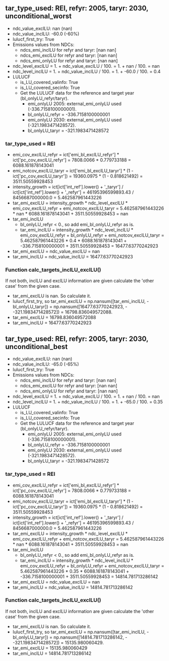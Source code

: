 

## tar_type_used: REI, refyr: 2005, taryr: 2030, unconditional_worst
- ndc_value_exclLU: nan (nan)
- ndc_value_inclLU: -60.0 (-60%)
- lulucf_first_try: True
- Emissions values from NDCs:
  - ndcs_emi_inclLU for refyr and taryr: [nan nan]
  - ndcs_emi_exclLU for refyr and taryr: [nan nan]
  - ndcs_emi_onlyLU for refyr and taryr: [nan nan]
- ndc_level_exclLU = 1. + ndc_value_exclLU / 100. = 1. + nan / 100. = nan
- ndc_level_inclLU = 1. + ndc_value_inclLU / 100. = 1. + -60.0 / 100. = 0.4
- LULUCF
  - is_LU_covered_valinfo: True
  - is_LU_covered_secinfo: True
  - Get the LULUCF data for the reference and target year (bl_onlyLU_refyr/taryr).
    - emi_onlyLU 2005: external_emi_onlyLU used (-336.7158100000001).
    - bl_onlyLU_refyr = -336.7158100000001
    - emi_onlyLU 2030: external_emi_onlyLU used (-321.1983471428572).
    - bl_onlyLU_taryr = -321.1983471428572
### tar_type_used = REI
- emi_cov_exclLU_refyr = ict['emi_bl_exclLU_refyr'] * ict['pc_cov_exclLU_refyr'] = 7808.0066 * 0.779733188 = 6088.161878143041
- emi_notcov_exclLU_taryr = ict['emi_bl_exclLU_taryr'] * (1 - ict['pc_cov_exclLU_taryr']) = 19360.0975 * (1 - 0.818621492) = 3511.50559928453
- intensity_growth = ict[ict['int_ref'].lower() + '\_taryr'] / ict[ict['int_ref'].lower() + '\_refyr'] = 46195396599893.43 / 8456687000000.0 = 5.462587961443226
- tar_emi_exclLU = intensity_growth * ndc_level_exclLU * emi_cov_exclLU_refyr + emi_notcov_exclLU_taryr = 5.462587961443226 * nan * 6088.161878143041 + 3511.50559928453 = nan
- tar_emi_inclLU
  - bl_onlyLU_refyr < 0., so add emi_bl_onlyLU_refyr as is.
  - tar_emi_inclLU = intensity_growth * ndc_level_inclLU * emi_cov_exclLU_refyr + bl_onlyLU_refyr + emi_notcov_exclLU_taryr = 5.462587961443226 * 0.4 * 6088.161878143041 + -336.7158100000001 + 3511.50559928453 = 16477.63770242923
- tar_emi_exclLU = ndc_value_exclLU = nan
- tar_emi_inclLU = ndc_value_inclLU = 16477.63770242923
### Function calc_targets_inclLU_exclLU()
If not both, inclLU and exclLU information are given calculate the 'other case' from the given case.
- tar_emi_exclLU is nan. So calculate it.
- lulucf_first_try, so tar_emi_exclLU = np.nansum([tar_emi_inclLU, -bl_onlyLU_taryr]) = np.nansum([16477.63770242923, - -321.1983471428572]) = 16798.836049572088.
- tar_emi_exclLU = 16798.836049572088
- tar_emi_inclLU = 16477.63770242923

## tar_type_used: REI, refyr: 2005, taryr: 2030, unconditional_best
- ndc_value_exclLU: nan (nan)
- ndc_value_inclLU: -65.0 (-65%)
- lulucf_first_try: True
- Emissions values from NDCs:
  - ndcs_emi_inclLU for refyr and taryr: [nan nan]
  - ndcs_emi_exclLU for refyr and taryr: [nan nan]
  - ndcs_emi_onlyLU for refyr and taryr: [nan nan]
- ndc_level_exclLU = 1. + ndc_value_exclLU / 100. = 1. + nan / 100. = nan
- ndc_level_inclLU = 1. + ndc_value_inclLU / 100. = 1. + -65.0 / 100. = 0.35
- LULUCF
  - is_LU_covered_valinfo: True
  - is_LU_covered_secinfo: True
  - Get the LULUCF data for the reference and target year (bl_onlyLU_refyr/taryr).
    - emi_onlyLU 2005: external_emi_onlyLU used (-336.7158100000001).
    - bl_onlyLU_refyr = -336.7158100000001
    - emi_onlyLU 2030: external_emi_onlyLU used (-321.1983471428572).
    - bl_onlyLU_taryr = -321.1983471428572
### tar_type_used = REI
- emi_cov_exclLU_refyr = ict['emi_bl_exclLU_refyr'] * ict['pc_cov_exclLU_refyr'] = 7808.0066 * 0.779733188 = 6088.161878143041
- emi_notcov_exclLU_taryr = ict['emi_bl_exclLU_taryr'] * (1 - ict['pc_cov_exclLU_taryr']) = 19360.0975 * (1 - 0.818621492) = 3511.50559928453
- intensity_growth = ict[ict['int_ref'].lower() + '\_taryr'] / ict[ict['int_ref'].lower() + '\_refyr'] = 46195396599893.43 / 8456687000000.0 = 5.462587961443226
- tar_emi_exclLU = intensity_growth * ndc_level_exclLU * emi_cov_exclLU_refyr + emi_notcov_exclLU_taryr = 5.462587961443226 * nan * 6088.161878143041 + 3511.50559928453 = nan
- tar_emi_inclLU
  - bl_onlyLU_refyr < 0., so add emi_bl_onlyLU_refyr as is.
  - tar_emi_inclLU = intensity_growth * ndc_level_inclLU * emi_cov_exclLU_refyr + bl_onlyLU_refyr + emi_notcov_exclLU_taryr = 5.462587961443226 * 0.35 * 6088.161878143041 + -336.7158100000001 + 3511.50559928453 = 14814.781713286142
- tar_emi_exclLU = ndc_value_exclLU = nan
- tar_emi_inclLU = ndc_value_inclLU = 14814.781713286142
### Function calc_targets_inclLU_exclLU()
If not both, inclLU and exclLU information are given calculate the 'other case' from the given case.
- tar_emi_exclLU is nan. So calculate it.
- lulucf_first_try, so tar_emi_exclLU = np.nansum([tar_emi_inclLU, -bl_onlyLU_taryr]) = np.nansum([14814.781713286142, - -321.1983471428572]) = 15135.980060429.
- tar_emi_exclLU = 15135.980060429
- tar_emi_inclLU = 14814.781713286142